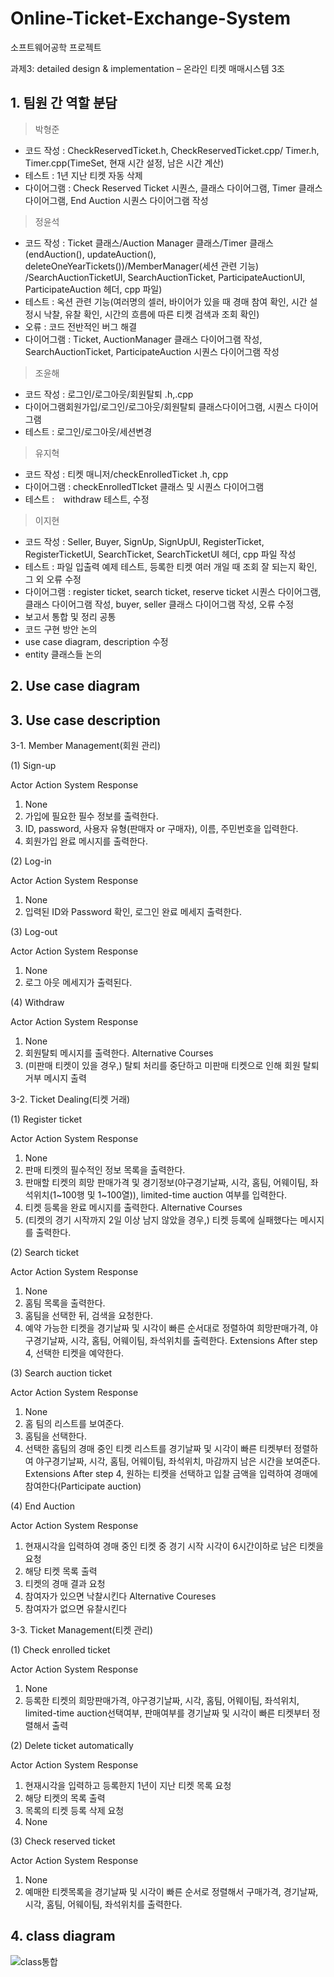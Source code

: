 # Online-Ticket-Exchange-System


 소프트웨어공학 프로젝트
 
 
과제3: detailed design & implementation
– 온라인 티켓 매매시스템 3조

<html> </html>

## 1. 팀원 간 역할 분담

>박형준
- 코드 작성 : CheckReservedTicket.h, CheckReservedTicket.cpp/ Timer.h, Timer.cpp(TimeSet, 현재 시간 설정, 남은 시간 계산)
- 테스트 : 1년 지난 티켓 자동 삭제
- 다이어그램 : Check Reserved Ticket 시퀀스, 클래스 다이어그램, Timer 클래스 다이어그램, End Auction 시퀀스 다이어그램 작성
>정윤석
- 코드 작성 : Ticket 클래스/Auction Manager 클래스/Timer 클래스(endAuction(),  updateAuction(), deleteOneYearTickets())/MemberManager(세션 관련 기능) /SearchAuctionTicketUI, SearchAuctionTicket, ParticipateAuctionUI, ParticipateAuction
헤더, cpp 파일)
- 테스트 : 옥션 관련 기능(여러명의 셀러, 바이어가 있을 때 경매 참여 확인, 시간 설정시 낙찰, 유찰 확인, 시간의 흐름에 따른 티켓 검색과 조회 확인)
- 오류 : 코드 전반적인 버그 해결
- 다이어그램 : Ticket, AuctionManager 클래스 다이어그램 작성, SearchAuctionTicket, ParticipateAuction 시퀀스 다이어그램 작성
>조윤해
- 코드 작성 : 로그인/로그아웃/회원탈퇴 .h,.cpp
- 다이어그램회원가입/로그인/로그아웃/회원탈퇴 클래스다이어그램, 시퀀스 다이어그램
- 테스트 : 로그인/로그아웃/세션변경
>유지혁
- 코드 작성 : 티켓 매니저/checkEnrolledTicket .h, cpp
- 다이어그램 : checkEnrolledTIcket 클래스 및 시퀀스 다이어그램 
- 테스트 :　withdraw 테스트, 수정 
>이지현
- 코드 작성 : Seller, Buyer, SignUp, SignUpUI, RegisterTicket, RegisterTicketUI, SearchTicket, SearchTicketUI 헤더, cpp 파일 작성
- 테스트 : 파일 입출력 예제 테스트, 등록한 티켓 여러 개일 때 조회 잘 되는지 확인, 그 외 오류 수정
- 다이어그램 : register ticket, search ticket, reserve ticket 시퀀스 다이어그램, 클래스 다이어그램 작성, buyer, seller 클래스 다이어그램 작성, 오류 수정
- 보고서 통합 및 정리
공통
- 코드 구현 방안 논의
- use case diagram, description 수정
- entity 클래스들 논의

## 2. Use case diagram

## 3. Use case description
3-1. Member Management(회원 관리)

(1) Sign-up

Actor Action
System Response
1. None
2. 가입에 필요한 필수 정보를 출력한다.
3. ID, password, 사용자 유형(판매자 or 구매자), 이름, 주민번호을 입력한다.
4. 회원가입 완료 메시지를 출력한다.


(2) Log-in

Actor Action
System Response
1. None
2. 입력된 ID와 Password 확인, 로그인 완료 메세지 출력한다.


(3) Log-out

Actor Action
System Response
1. None
2. 로그 아웃 메세지가 출력된다.


(4) Withdraw

Actor Action
System Response
1. None
2. 회원탈퇴 메시지를 출력한다.
Alternative Courses
2. (미판매 티켓이 있을 경우,) 탈퇴 처리를 중단하고 미판매 티켓으로 인해 회원 탈퇴 거부 메시지 출력

3-2. Ticket Dealing(티켓 거래)

(1) Register ticket

Actor Action
System Response
1. None
2. 판매 티켓의 필수적인 정보 목록을 출력한다.
3. 판매할 티켓의 희망 판매가격 및 경기정보(야구경기날짜, 시각, 홈팀, 어웨이팀, 좌석위치(1~100행 및 1~100열)), limited-time auction 여부를 입력한다.
4. 티켓 등록을 완료 메시지를 출력한다.
Alternative Courses
4. (티켓의 경기 시작까지 2일 이상 남지 않았을 경우,) 티켓 등록에 실패했다는 메시지를 출력한다.


(2) Search ticket

Actor Action
System Response
1. None
2. 홈팀 목록을 출력한다.
3. 홈팀을 선택한 뒤, 검색을 요청한다.
4. 예약 가능한 티켓을 경기날짜 및 시각이 빠른 순서대로 정렬하여 희망판매가격, 야구경기날짜, 시각, 홈팀, 어웨이팀, 좌석위치를 출력한다.
Extensions
After step 4, 선택한 티켓을 예약한다.


(3) Search auction ticket

Actor Action
System Response
1. None
2. 홈 팀의 리스트를 보여준다.
3. 홈팀을 선택한다.
4. 선택한 홈팀의 경매 중인 티켓 리스트를 경기날짜 및 시각이 빠른 티켓부터 정렬하여 야구경기날짜, 시각, 홈팀, 어웨이팀, 좌석위치, 마감까지 남은 시간을 보여준다.
Extensions
After step 4, 원하는 티켓을 선택하고 입찰 금액을 입력하여 경매에 참여한다(Participate auction)


(4) End Auction

Actor Action
System Response
1. 현재시각을 입력하여 경매 중인 티켓 중 경기 시작 시각이 6시간이하로 남은 티켓을 요청
2. 해당 티켓 목록 출력
3. 티켓의 경매 결과 요청
4. 참여자가 있으면 낙찰시킨다
Alternative Coureses
4. 참여자가 없으면 유찰시킨다

 
3-3. Ticket Management(티켓 관리)

(1) Check enrolled ticket

Actor Action
System Response
1. None
2. 등록한 티켓의 희망판매가격, 야구경기날짜, 시각, 홈팀, 어웨이팀, 좌석위치, limited-time auction선택여부, 판매여부를 경기날짜 및 시각이 빠른 티켓부터 정렬해서 출력


(2) Delete ticket automatically

Actor Action
System Response
1. 현재시각을 입력하고 등록한지 1년이 지난 티켓 목록 요청
2. 해당 티켓의 목록 출력
3. 목록의 티켓 등록 삭제 요청
4. None


(3) Check reserved ticket

Actor Action
System Response
1. None
2. 예매한 티켓목록을 경기날짜 및 시각이 빠른 순서로 정렬해서 구매가격, 경기날짜, 시각, 홈팀, 어웨이팀, 좌석위치를 출력한다.

## 4. class diagram
![class통합](https://user-images.githubusercontent.com/54641007/78766192-eb362800-79c3-11ea-8f80-1bb49954ae2f.jpg)


